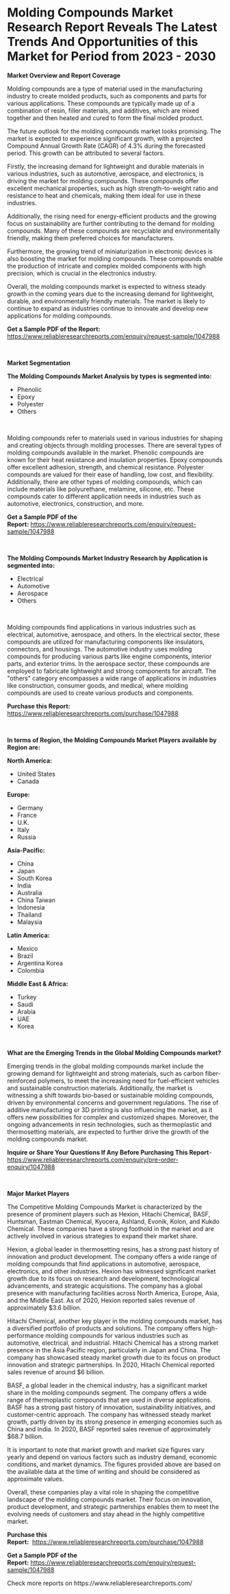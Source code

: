 <p><h1>Molding Compounds Market Research Report Reveals The Latest Trends And Opportunities of this Market for Period from 2023 - 2030</h1></p><p><strong>Market Overview and Report Coverage</strong></p>
<p><p>Molding compounds are a type of material used in the manufacturing industry to create molded products, such as components and parts for various applications. These compounds are typically made up of a combination of resin, filler materials, and additives, which are mixed together and then heated and cured to form the final molded product.</p><p>The future outlook for the molding compounds market looks promising. The market is expected to experience significant growth, with a projected Compound Annual Growth Rate (CAGR) of 4.3% during the forecasted period. This growth can be attributed to several factors.</p><p>Firstly, the increasing demand for lightweight and durable materials in various industries, such as automotive, aerospace, and electronics, is driving the market for molding compounds. These compounds offer excellent mechanical properties, such as high strength-to-weight ratio and resistance to heat and chemicals, making them ideal for use in these industries.</p><p>Additionally, the rising need for energy-efficient products and the growing focus on sustainability are further contributing to the demand for molding compounds. Many of these compounds are recyclable and environmentally friendly, making them preferred choices for manufacturers.</p><p>Furthermore, the growing trend of miniaturization in electronic devices is also boosting the market for molding compounds. These compounds enable the production of intricate and complex molded components with high precision, which is crucial in the electronics industry.</p><p>Overall, the molding compounds market is expected to witness steady growth in the coming years due to the increasing demand for lightweight, durable, and environmentally friendly materials. The market is likely to continue to expand as industries continue to innovate and develop new applications for molding compounds.</p></p>
<p><strong>Get a Sample PDF of the Report:</strong> <a href="https://www.reliableresearchreports.com/enquiry/request-sample/1047988">https://www.reliableresearchreports.com/enquiry/request-sample/1047988</a></p>
<p>&nbsp;</p>
<p><strong>Market Segmentation</strong></p>
<p><strong>The Molding Compounds Market Analysis by types is segmented into:</strong></p>
<p><ul><li>Phenolic</li><li>Epoxy</li><li>Polyester</li><li>Others</li></ul></p>
<p>&nbsp;</p>
<p><p>Molding compounds refer to materials used in various industries for shaping and creating objects through molding processes. There are several types of molding compounds available in the market. Phenolic compounds are known for their heat resistance and insulation properties. Epoxy compounds offer excellent adhesion, strength, and chemical resistance. Polyester compounds are valued for their ease of handling, low cost, and flexibility. Additionally, there are other types of molding compounds, which can include materials like polyurethane, melamine, silicone, etc. These compounds cater to different application needs in industries such as automotive, electronics, construction, and more.</p></p>
<p><strong>Get a Sample PDF of the Report:</strong>&nbsp;<a href="https://www.reliableresearchreports.com/enquiry/request-sample/1047988">https://www.reliableresearchreports.com/enquiry/request-sample/1047988</a></p>
<p>&nbsp;</p>
<p><strong>The Molding Compounds Market Industry Research by Application is segmented into:</strong></p>
<p><ul><li>Electrical</li><li>Automotive</li><li>Aerospace</li><li>Others</li></ul></p>
<p>&nbsp;</p>
<p><p>Molding compounds find applications in various industries such as electrical, automotive, aerospace, and others. In the electrical sector, these compounds are utilized for manufacturing components like insulators, connectors, and housings. The automotive industry uses molding compounds for producing various parts like engine components, interior parts, and exterior trims. In the aerospace sector, these compounds are employed to fabricate lightweight and strong components for aircraft. The "others" category encompasses a wide range of applications in industries like construction, consumer goods, and medical, where molding compounds are used to create various products and components.</p></p>
<p><strong>Purchase this Report:</strong>&nbsp; <a href="https://www.reliableresearchreports.com/purchase/1047988">https://www.reliableresearchreports.com/purchase/1047988</a></p>
<p>&nbsp;</p>
<p><strong>In terms of Region, the Molding Compounds Market Players available by Region are:</strong></p>
<p>
    <p> <strong> North America: </strong>
        <ul>
            <li>United States</li>
            <li>Canada</li>
        </ul>
        </p> 
    <p> <strong> Europe: </strong>
        <ul>
            <li>Germany</li>
            <li>France</li>
            <li>U.K.</li>
            <li>Italy</li>
            <li>Russia</li>
        </ul>
        </p> 
    <p> <strong> Asia-Pacific: </strong>
        <ul>
            <li>China</li>
            <li>Japan</li>
            <li>South Korea</li>
            <li>India</li>
            <li>Australia</li>
            <li>China Taiwan</li>
            <li>Indonesia</li>
            <li>Thailand</li>
            <li>Malaysia</li>
        </ul>
        </p> 
    <p> <strong> Latin America: </strong>
        <ul>
            <li>Mexico</li>
            <li>Brazil</li>
            <li>Argentina Korea</li>
            <li>Colombia</li>
        </ul>
        </p> 
    <p> <strong> Middle East & Africa: </strong>
        <ul>
            <li>Turkey</li>
            <li>Saudi</li>
            <li>Arabia</li>
            <li>UAE</li>
            <li>Korea</li>
        </ul>
    </p>
    </p>
<p>&nbsp;</p>
<p><strong>What are the Emerging Trends in the Global Molding Compounds market?</strong></p>
<p><p>Emerging trends in the global molding compounds market include the growing demand for lightweight and strong materials, such as carbon fiber-reinforced polymers, to meet the increasing need for fuel-efficient vehicles and sustainable construction materials. Additionally, the market is witnessing a shift towards bio-based or sustainable molding compounds, driven by environmental concerns and government regulations. The rise of additive manufacturing or 3D printing is also influencing the market, as it offers new possibilities for complex and customized shapes. Moreover, the ongoing advancements in resin technologies, such as thermoplastic and thermosetting materials, are expected to further drive the growth of the molding compounds market.</p></p>
<p><strong>Inquire or Share Your Questions If Any Before Purchasing This Report</strong>- <a href="https://www.reliableresearchreports.com/enquiry/pre-order-enquiry/1047988">https://www.reliableresearchreports.com/enquiry/pre-order-enquiry/1047988</a></p>
<p>&nbsp;</p>
<p><strong>Major Market Players</strong></p>
<p><p>The Competitive Molding Compounds Market is characterized by the presence of prominent players such as Hexion, Hitachi Chemical, BASF, Huntsman, Eastman Chemical, Kyocera, Ashland, Evonik, Kolon, and Kukdo Chemical. These companies have a strong foothold in the market and are actively involved in various strategies to expand their market share.</p><p>Hexion, a global leader in thermosetting resins, has a strong past history of innovation and product development. The company offers a wide range of molding compounds that find applications in automotive, aerospace, electronics, and other industries. Hexion has witnessed significant market growth due to its focus on research and development, technological advancements, and strategic acquisitions. The company has a global presence with manufacturing facilities across North America, Europe, Asia, and the Middle East. As of 2020, Hexion reported sales revenue of approximately $3.6 billion.</p><p>Hitachi Chemical, another key player in the molding compounds market, has a diversified portfolio of products and solutions. The company offers high-performance molding compounds for various industries such as automotive, electrical, and industrial. Hitachi Chemical has a strong market presence in the Asia Pacific region, particularly in Japan and China. The company has showcased steady market growth due to its focus on product innovation and strategic partnerships. In 2020, Hitachi Chemical reported sales revenue of around $6 billion.</p><p>BASF, a global leader in the chemical industry, has a significant market share in the molding compounds segment. The company offers a wide range of thermoplastic compounds that are used in diverse applications. BASF has a strong past history of innovation, sustainability initiatives, and customer-centric approach. The company has witnessed steady market growth, partly driven by its strong presence in emerging economies such as China and India. In 2020, BASF reported sales revenue of approximately $68.7 billion.</p><p>It is important to note that market growth and market size figures vary yearly and depend on various factors such as industry demand, economic conditions, and market dynamics. The figures provided above are based on the available data at the time of writing and should be considered as approximate values.</p><p>Overall, these companies play a vital role in shaping the competitive landscape of the molding compounds market. Their focus on innovation, product development, and strategic partnerships enables them to meet the evolving needs of customers and stay ahead in the highly competitive market.</p></p>
<p><strong>Purchase this Report:</strong>&nbsp;&nbsp;<a href="https://www.reliableresearchreports.com/purchase/1047988">https://www.reliableresearchreports.com/purchase/1047988</a></p>
<p></p>
<p><strong>Get a Sample PDF of the Report:</strong>&nbsp;<a href="https://www.reliableresearchreports.com/enquiry/request-sample/1047988">https://www.reliableresearchreports.com/enquiry/request-sample/1047988</a></p>
<p>Check more reports on https://www.reliableresearchreports.com/</p>